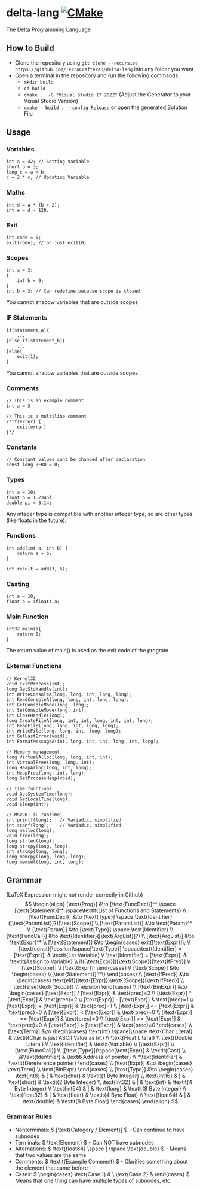 # delta-lang [![CMake](https://github.com/TerraCraftere3/delta-lang/actions/workflows/cmake_windows.yml/badge.svg)](https://github.com/TerraCraftere3/delta-lang/actions/workflows/cmake_windows.yml)
The Delta Programming Language

## How to Build
- Clone the repository using `git clone --recursive https://github.com/TerraCraftere3/delta-lang` into any folder you want
- Open a terminal in the repository and run the following commands:
    - `mkdir build`
    - `cd build`
    - `cmake .. -G "Visual Studio 17 2022"` (Adjust the Generator to your Visual Studio Version)
    - `cmake --build . --config Release` or open the generated Solution File

## Usage
### Variables
```
int a = 42; // Setting Variable
short b = 3;
long c = a + b;  
c = 2 * c; // Updating Variable
```

### Maths 
```
int d = a * (b + 2);
int e = d - 128;
```

### Exit
```
int code = 0;
exit(code); // or just exit(0)
```

### Scopes
```
int a = 3;
{
    int b = 9;
}
int b = 3; // Can redefine because scope is closed
```
You cannot shadow variables that are outside scopes

### IF Statements
```
if(statement_a){
    ...
}else if(statement_b){
    ...
}else{
    exit(1);
}
```
You cannot shadow variables that are outside scopes

### Comments
```
// This is an example comment
int a = 3

// This is a multiline comment
/*if(error) {
    exit(error)
}*/
```

### Constants
```
// Constant values cant be changed after declaration
const long ZERO = 0;
```

### Types
```
int a = 10;
float b = 1.2345f;
double pi = 3.14;
```
Any integer type is compatible with another integer type, so are other types (like floats in the future).

### Functions
```
int add(int a, int b) {
    return a + b;
}

int result = add(3, 5);
```

### Casting
```
int a = 10;
float b = (float) a;
```

### Main Function

```
int32 main(){
    return 0;
}
```
The return value of main() is used as the exit code of the program

### External Functions
```
// Kernel32
void ExitProcess(int);
long GetStdHandle(int);
int WriteConsoleA(long, long, int, long, long);
int ReadConsoleA(long, long, int, long, long);
int GetConsoleMode(long, long);
int SetConsoleMode(long, int);
int CloseHandle(long);
long CreateFileA(long, int, int, long, int, int, long);
int ReadFile(long, long, int, long, long);
int WriteFile(long, long, int, long, long);
int GetLastError(void);
int FormatMessageA(int, long, int, int, long, int, long);

// Memory management
long VirtualAlloc(long, long, int, int);
int VirtualFree(long, long, int);
long HeapAlloc(long, int, long);
int HeapFree(long, int, long);
long GetProcessHeap(void);

// Time functions
void GetSystemTime(long);
void GetLocalTime(long);
void Sleep(int);

// MSVCRT (C runtime)
int printf(long);   // Variadic, simplified
int scanf(long);    // Variadic, simplified
long malloc(long);
void free(long);
long strlen(long);
long strcpy(long, long);
int strcmp(long, long);
long memcpy(long, long, long);
long memset(long, int, long);
```

## Grammar
(LaTeX Expression might not render correctly in Github)
$$
\begin{align}
[\text{Prog}] &\to [\text{FuncDecl}]^* \space [\text{Statement}]^* \space\textit{List of Functions and Statements}
\\
[\text{FuncDecl}] &\to [\text{Type}] \space \text{Identifier}([\text{ParamList}]?)[\text{Scope}]
\\
[\text{ParamList}] &\to \text{Param}^*
\\
[\text{Param}] &\to [\text{Type}] \space \text{Identifier}
\\
[\text{FuncCall}] &\to \text{Identifier}([\text{ArgList}]?)
\\
[\text{ArgList}] &\to \text{Expr}^*
\\
[\text{Statement}] &\to 
\begin{cases}
    exit([\text{Expr}]); 
    \\
    [\text{const}|\epsilon]\space[\text{Type}] \space\text{Identifier} = [\text{Expr}]; & \textit{Let Variable}
    \\
    \text{Identifier} = [\text{Expr}]; & \textit{Assign to Variable}
    \\
    if([\text{Expr}])[\text{Scope}][\text{IfPred}]
    \\
    [\text{Scope}]
    \\
    [\text{Expr}];
\end{cases}
\\
[\text{Scope}] &\to
\begin{cases}
    \{[\text{Statement}]^*\}
\end{cases}
\\
[\text{IfPred}] &\to
\begin{cases}
    \text{elif}(\text{[Expr]})\text{[Scope]}[\text{IfPred}]
    \\
    \text{else}\text{[Scope]}
    \\
    \epsilon
\end{cases}
\\
[\text{BinExpr}] &\to
\begin{cases}
    [\text{Expr}] / [\text{Expr}] & \text{prec}=2
    \\
    [\text{Expr}] * [\text{Expr}] & \text{prec}=2
    \\
    [\text{Expr}] - [\text{Expr}] & \text{prec}=1
    \\
    [\text{Expr}] + [\text{Expr}] & \text{prec}=1
    \\
    [\text{Expr}] <= [\text{Expr}] & \text{prec}=0
    \\
    [\text{Expr}] < [\text{Expr}] & \text{prec}=0
    \\
    [\text{Expr}] == [\text{Expr}] & \text{prec}=0
    \\
    [\text{Expr}] >= [\text{Expr}] & \text{prec}=0
    \\
    [\text{Expr}] > [\text{Expr}] & \text{prec}=0
\end{cases}
\\
[\text{Term}] &\to 
\begin{cases}
    \text{Int} \space|\space  \text{Char Literal} & \textit{Char is just ASCII Value as Int}
    \\
    \text{Float Literal}
    \\
    \text{Double Literal}
    \\
    \text{Identifier} & \textit{Variable}
    \\
    [\text{Expr}]
    \\
    [\text{FuncCall}]
    \\
    ([\text{Type}])\space[\text{Expr}] & \textit{Cast}
    \\
    \&\text{Identifier} & \textit{Address of pointer}
    \\
    *\text{Identifier} & \textit{Dereference pointer}
\end{cases}
\\
[\text{Expr}] &\to 
\begin{cases}
    \text{Term}
    \\
    \text{BinExpr}
\end{cases}
\\
[\text{Type}] &\to 
\begin{cases}
    \text{int8} & | & \text{char} & \textit{1 Byte Integer}
    \\
    \text{int16} & | & \text{short} & \textit{2 Byte Integer}
    \\
    \text{int32} & | & \text{int} & \textit{4 Byte Integer}
    \\
    \text{int64} & | & \text{long} & \textit{8 Byte Integer}
    \\
    \text{float32} & | & \text{float} & \textit{4 Byte Float}
    \\
    \text{float64} & | & \text{double} & \textit{8 Byte Float}
\end{cases}
\end{align}
$$

### Grammar Rules
- Nonterminals: $ [\text{Category / Element}] $ - Can continue to have subnodes
- Terminals: $ \text{Element} $ - Can NOT have subnodes
- Alternations: $ \text{float64} \space | \space \text{double} $ - Means that two values are the same
- Comments: $ \textit{Example Comment} $ - Clarifies something about the element that came before
- Cases: $ \begin{cases}
    \text{Case 1} &
    \\
    \text{Case 2} &
\end{cases} $ - Means that one thing can have multiple types of subnodes, etc.
